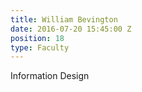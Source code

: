 ```yaml
---
title: William Bevington
date: 2016-07-20 15:45:00 Z
position: 18
type: Faculty
---
```


Information Design